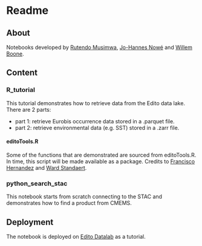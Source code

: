 # Readme

## About
Notebooks developed by [Rutendo Musimwa](https://orcid.org/0009-0004-2354-4905), [Jo-Hannes Nowé](https://orcid.org/0009-0000-1555-5867) and [Willem Boone](https://orcid.org/0009-0008-0916-6847).

## Content

### R_tutorial
This tutorial demonstrates how to retrieve data from the Edito data lake. There are 2 parts:
- part 1: retrieve Eurobis occurrence data stored in a .parquet file.
- part 2: retrieve environmental data (e.g. SST) stored in a .zarr file. 

#### editoTools.R
Some of the functions that are demonstrated are sourced from editoTools.R. In time, this script will be made available as a package. Credits to  [Francisco Hernandez](https://orcid.org/0000-0001-8029-5563) and [Ward Standaert](https://orcid.org/0000-0001-7058-0125).

### python_search_stac
This notebook starts from scratch connecting to the STAC and demonstrates how to find a product from CMEMS. 


## Deployment
The notebook is deployed on [Edito Datalab](https://datalab.dive.edito.eu/) as a tutorial. 

